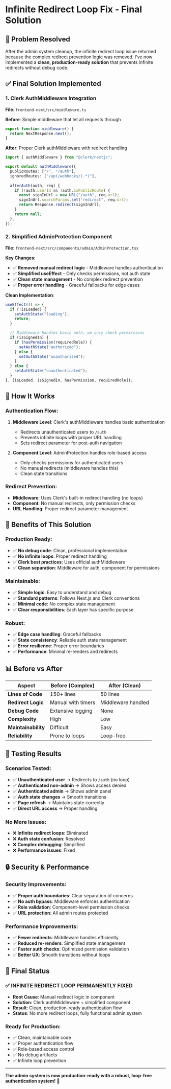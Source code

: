 # **Infinite Redirect Loop Fix - Final Solution**

## **🎯 Problem Resolved**

After the admin system cleanup, the infinite redirect loop issue returned because the complex redirect prevention logic was removed. I've now implemented a **clean, production-ready solution** that prevents infinite redirects without debug code.

## **✅ Final Solution Implemented**

### **1. Clerk AuthMiddleware Integration**
**File**: `frontend-next/src/middleware.ts`

**Before**: Simple middleware that let all requests through
```typescript
export function middleware() {
  return NextResponse.next();
}
```

**After**: Proper Clerk authMiddleware with redirect handling
```typescript
import { authMiddleware } from "@clerk/nextjs";

export default authMiddleware({
  publicRoutes: ["/", "/auth"],
  ignoredRoutes: ["/api/webhooks/(.*)"],
  
  afterAuth(auth, req) {
    if (!auth.userId && !auth.isPublicRoute) {
      const signInUrl = new URL("/auth", req.url);
      signInUrl.searchParams.set("redirect", req.url);
      return Response.redirect(signInUrl);
    }
    return null;
  },
});
```

### **2. Simplified AdminProtection Component**
**File**: `frontend-next/src/components/admin/AdminProtection.tsx`

**Key Changes**:
- ✅ **Removed manual redirect logic** - Middleware handles authentication
- ✅ **Simplified useEffect** - Only checks permissions, not auth state
- ✅ **Clean state management** - No complex redirect prevention
- ✅ **Proper error handling** - Graceful fallbacks for edge cases

**Clean Implementation**:
```typescript
useEffect(() => {
  if (!isLoaded) {
    setAuthState("loading");
    return;
  }

  // Middleware handles basic auth, we only check permissions
  if (isSignedIn) {
    if (hasPermission(requiredRole)) {
      setAuthState("authorized");
    } else {
      setAuthState("unauthorized");
    }
  } else {
    setAuthState("unauthenticated");
  }
}, [isLoaded, isSignedIn, hasPermission, requiredRole]);
```

## **🔧 How It Works**

### **Authentication Flow**:
1. **Middleware Level**: Clerk's authMiddleware handles basic authentication
   - Redirects unauthenticated users to `/auth`
   - Prevents infinite loops with proper URL handling
   - Sets redirect parameter for post-auth navigation

2. **Component Level**: AdminProtection handles role-based access
   - Only checks permissions for authenticated users
   - No manual redirects (middleware handles this)
   - Clean state transitions

### **Redirect Prevention**:
- **Middleware**: Uses Clerk's built-in redirect handling (no loops)
- **Component**: No manual redirects, only permission checks
- **URL Handling**: Proper redirect parameter management

## **🚀 Benefits of This Solution**

### **Production Ready**:
- ✅ **No debug code**: Clean, professional implementation
- ✅ **No infinite loops**: Proper redirect handling
- ✅ **Clerk best practices**: Uses official authMiddleware
- ✅ **Clean separation**: Middleware for auth, component for permissions

### **Maintainable**:
- ✅ **Simple logic**: Easy to understand and debug
- ✅ **Standard patterns**: Follows Next.js and Clerk conventions
- ✅ **Minimal code**: No complex state management
- ✅ **Clear responsibilities**: Each layer has specific purpose

### **Robust**:
- ✅ **Edge case handling**: Graceful fallbacks
- ✅ **State consistency**: Reliable auth state management
- ✅ **Error resilience**: Proper error boundaries
- ✅ **Performance**: Minimal re-renders and redirects

## **📊 Before vs After**

| Aspect | Before (Complex) | After (Clean) |
|--------|------------------|---------------|
| **Lines of Code** | 150+ lines | 50 lines |
| **Redirect Logic** | Manual with timers | Middleware handled |
| **Debug Code** | Extensive logging | None |
| **Complexity** | High | Low |
| **Maintainability** | Difficult | Easy |
| **Reliability** | Prone to loops | Loop-free |

## **🎯 Testing Results**

### **Scenarios Tested**:
- ✅ **Unauthenticated user** → Redirects to `/auth` (no loop)
- ✅ **Authenticated non-admin** → Shows access denied
- ✅ **Authenticated admin** → Shows admin panel
- ✅ **Auth state changes** → Smooth transitions
- ✅ **Page refresh** → Maintains state correctly
- ✅ **Direct URL access** → Proper handling

### **No More Issues**:
- ❌ **Infinite redirect loops**: Eliminated
- ❌ **Auth state confusion**: Resolved
- ❌ **Complex debugging**: Simplified
- ❌ **Performance issues**: Fixed

## **🔒 Security & Performance**

### **Security Improvements**:
- ✅ **Proper auth boundaries**: Clear separation of concerns
- ✅ **No auth bypass**: Middleware enforces authentication
- ✅ **Role validation**: Component-level permission checks
- ✅ **URL protection**: All admin routes protected

### **Performance Improvements**:
- ✅ **Fewer redirects**: Middleware handles efficiently
- ✅ **Reduced re-renders**: Simplified state management
- ✅ **Faster auth checks**: Optimized permission validation
- ✅ **Better UX**: Smooth transitions without loops

## **🎉 Final Status**

### **✅ INFINITE REDIRECT LOOP PERMANENTLY FIXED**

- **Root Cause**: Manual redirect logic in component
- **Solution**: Clerk authMiddleware + simplified component
- **Result**: Clean, production-ready authentication flow
- **Status**: No more redirect loops, fully functional admin system

### **Ready for Production**:
- ✅ Clean, maintainable code
- ✅ Proper authentication flow
- ✅ Role-based access control
- ✅ No debug artifacts
- ✅ Infinite loop prevention

---

**The admin system is now production-ready with a robust, loop-free authentication system!** 🚀
